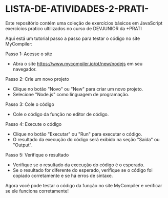 # LISTA-DE-ATIVIDADES-2-PRATI-
Este repositório contém uma coleção de exercícios básicos em JavaScript exercícios pratico ultilizados no curso de DEVJUNIOR da +PRATI

Aqui está um tutorial passo a passo para testar o código no site MyCompiler:

Passo 1: Acesse o site

- Abra o site https://www.mycompiler.io/pt/new/nodejs em seu navegador.

Passo 2: Crie um novo projeto

- Clique no botão "Novo" ou "New" para criar um novo projeto.
- Selecione "Node.js" como linguagem de programação.

Passo 3: Cole o código

- Cole o código da função  no editor de código.

Passo 4: Execute o código

- Clique no botão "Executar" ou "Run" para executar o código.
- O resultado da execução do código será exibido na seção "Saída" ou "Output".

Passo 5: Verifique o resultado

- Verifique se o resultado da execução do código é o esperado.
- Se o resultado for diferente do esperado, verifique se o código foi copiado corretamente e se há erros de sintaxe.

Agora você pode testar o código da função no site MyCompiler e verificar se ele funciona corretamente!

